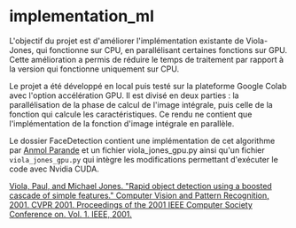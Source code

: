 # implementation_ml

L'objectif du projet est d'améliorer l'implémentation existante de Viola-Jones, qui fonctionne sur CPU, en parallélisant certaines fonctions sur GPU. Cette amélioration a permis de réduire le temps de traitement par rapport à la version qui fonctionne uniquement sur CPU.

Le projet a été développé en local puis testé sur la plateforme Google Colab avec l'option accélération GPU. Il est divisé en deux parties : la parallélisation de la phase de calcul de l'image intégrale, puis celle de la fonction qui calcule les caractéristiques. Ce rendu ne contient que l'implémentation de la fonction d'image intégrale en parallèle.

Le dossier FaceDetection contient une implémentation de cet algorithme par [Anmol Parande](https://github.com/aparande/FaceDetection) et un fichier viola_jones_gpu.py ainsi qu'un fichier ``viola_jones_gpu.py`` qui intègre les modifications permettant d'exécuter le code avec Nvidia CUDA.

[Viola, Paul, and Michael Jones. "Rapid object detection using a boosted cascade of simple features." Computer Vision and Pattern Recognition, 2001. CVPR 2001. Proceedings of the 2001 IEEE Computer Society Conference on. Vol. 1. IEEE, 2001.](https://www.cs.cmu.edu/~efros/courses/LBMV07/Papers/viola-cvpr-01.pdf)
